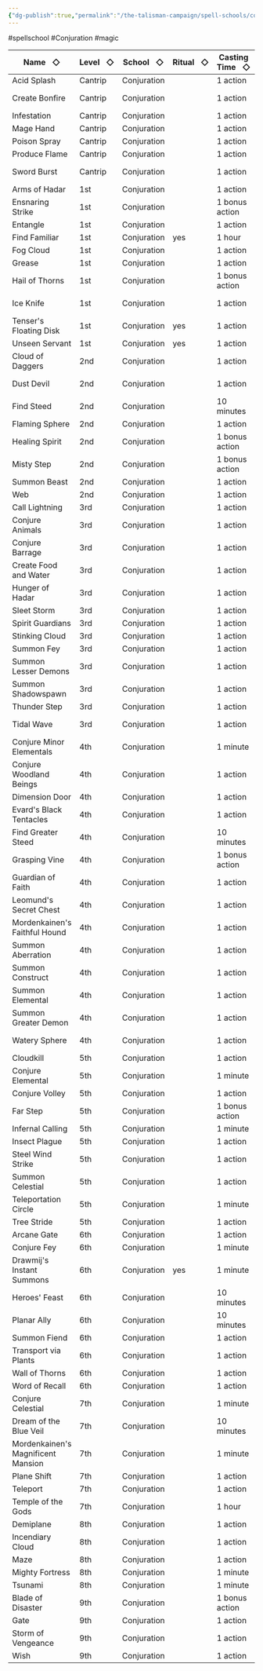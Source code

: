 ```yaml
---
{"dg-publish":true,"permalink":"/the-talisman-campaign/spell-schools/conjuration/"}
---
```


#spellschool #Conjuration #magic 

| Name   ◇                           | Level   ◇ | School   ◇  | Ritual   ◇ | Casting Time   ◇ | Components   ◇ | Concentration   ◇ | Source   ◇        |
| ---------------------------------- | --------- | ----------- | ---------- | ---------------- | -------------- | ----------------- | ----------------- |
| Acid Splash                        | Cantrip   | Conjuration |            | 1 action         | VS             |                   | phb 211           |
| Create Bonfire                     | Cantrip   | Conjuration |            | 1 action         | VS             | yes               | ee 16, xge 152    |
| Infestation                        | Cantrip   | Conjuration |            | 1 action         | VSM            |                   | xge 158           |
| Mage Hand                          | Cantrip   | Conjuration |            | 1 action         | VS             |                   | phb 256           |
| Poison Spray                       | Cantrip   | Conjuration |            | 1 action         | VS             |                   | phb 266           |
| Produce Flame                      | Cantrip   | Conjuration |            | 1 action         | VS             |                   | phb 269           |
| Sword Burst                        | Cantrip   | Conjuration |            | 1 action         | V              |                   | scag 143, tce 115 |
| Arms of Hadar                      | 1st       | Conjuration |            | 1 action         | VS             |                   | phb 215           |
| Ensnaring Strike                   | 1st       | Conjuration |            | 1 bonus action   | V              | yes               | phb 237           |
| Entangle                           | 1st       | Conjuration |            | 1 action         | VS             | yes               | phb 238           |
| Find Familiar                      | 1st       | Conjuration | yes        | 1 hour           | VSMgp          |                   | phb 240           |
| Fog Cloud                          | 1st       | Conjuration |            | 1 action         | VS             | yes               | phb 243           |
| Grease                             | 1st       | Conjuration |            | 1 action         | VSM            |                   | phb 246           |
| Hail of Thorns                     | 1st       | Conjuration |            | 1 bonus action   | V              | yes               | phb 249           |
| Ice Knife                          | 1st       | Conjuration |            | 1 action         | SM             |                   | ee 19, xge 157    |
| Tenser's Floating Disk             | 1st       | Conjuration | yes        | 1 action         | VSM            |                   | phb 282           |
| Unseen Servant                     | 1st       | Conjuration | yes        | 1 action         | VSM            |                   | phb 284           |
| Cloud of Daggers                   | 2nd       | Conjuration |            | 1 action         | VSM            | yes               | phb 222           |
| Dust Devil                         | 2nd       | Conjuration |            | 1 action         | VSM            | yes               | ee 17, xge 154    |
| Find Steed                         | 2nd       | Conjuration |            | 10 minutes       | VS             |                   | phb 240           |
| Flaming Sphere                     | 2nd       | Conjuration |            | 1 action         | VSM            | yes               | phb 242           |
| Healing Spirit                     | 2nd       | Conjuration |            | 1 bonus action   | VS             | yes               | xge 157           |
| Misty Step                         | 2nd       | Conjuration |            | 1 bonus action   | V              |                   | phb 260           |
| Summon Beast                       | 2nd       | Conjuration |            | 1 action         | VSM            | yes               | tce 109           |
| Web                                | 2nd       | Conjuration |            | 1 action         | VSM            | yes               | phb 287           |
| Call Lightning                     | 3rd       | Conjuration |            | 1 action         | VS             | yes               | phb 220           |
| Conjure Animals                    | 3rd       | Conjuration |            | 1 action         | VS             | yes               | phb 225           |
| Conjure Barrage                    | 3rd       | Conjuration |            | 1 action         | VSM            |                   | phb 225           |
| Create Food and Water              | 3rd       | Conjuration |            | 1 action         | VS             |                   | phb 229           |
| Hunger of Hadar                    | 3rd       | Conjuration |            | 1 action         | VSM            | yes               | phb 251           |
| Sleet Storm                        | 3rd       | Conjuration |            | 1 action         | VSM            | yes               | phb 276           |
| Spirit Guardians                   | 3rd       | Conjuration |            | 1 action         | VSM            | yes               | phb 278           |
| Stinking Cloud                     | 3rd       | Conjuration |            | 1 action         | VSM            | yes               | phb 278           |
| Summon Fey                         | 3rd       | Conjuration |            | 1 action         | VSM            | yes               | tce 112           |
| Summon Lesser Demons               | 3rd       | Conjuration |            | 1 action         | VSM            | yes               | xge 167           |
| Summon Shadowspawn                 | 3rd       | Conjuration |            | 1 action         | VSM            | yes               | tce 113           |
| Thunder Step                       | 3rd       | Conjuration |            | 1 action         | V              |                   | xge 168           |
| Tidal Wave                         | 3rd       | Conjuration |            | 1 action         | VSM            |                   | ee 22, xge 168    |
| Conjure Minor Elementals           | 4th       | Conjuration |            | 1 minute         | VS             | yes               | phb 226           |
| Conjure Woodland Beings            | 4th       | Conjuration |            | 1 action         | VSM            | yes               | phb 226           |
| Dimension Door                     | 4th       | Conjuration |            | 1 action         | V              |                   | phb 233           |
| Evard's Black Tentacles            | 4th       | Conjuration |            | 1 action         | VSM            | yes               | phb 238           |
| Find Greater Steed                 | 4th       | Conjuration |            | 10 minutes       | VS             |                   | xge 156           |
| Grasping Vine                      | 4th       | Conjuration |            | 1 bonus action   | VS             | yes               | phb 246           |
| Guardian of Faith                  | 4th       | Conjuration |            | 1 action         | V              |                   | phb 246           |
| Leomund's Secret Chest             | 4th       | Conjuration |            | 1 action         | VSMgp          |                   | phb 254           |
| Mordenkainen's Faithful Hound      | 4th       | Conjuration |            | 1 action         | VSM            |                   | phb 261           |
| Summon Aberration                  | 4th       | Conjuration |            | 1 action         | VSM            | yes               | tce 109           |
| Summon Construct                   | 4th       | Conjuration |            | 1 action         | VSM            | yes               | tce 111           |
| Summon Elemental                   | 4th       | Conjuration |            | 1 action         | VSM            | yes               | tce 111           |
| Summon Greater Demon               | 4th       | Conjuration |            | 1 action         | VSM            | yes               | xge 166           |
| Watery Sphere                      | 4th       | Conjuration |            | 1 action         | VSM            | yes               | ee 23, xge 170    |
| Cloudkill                          | 5th       | Conjuration |            | 1 action         | VS             | yes               | phb 222           |
| Conjure Elemental                  | 5th       | Conjuration |            | 1 minute         | VSM            | yes               | phb 225           |
| Conjure Volley                     | 5th       | Conjuration |            | 1 action         | VSM            |                   | phb 226           |
| Far Step                           | 5th       | Conjuration |            | 1 bonus action   | V              | yes               | xge 155           |
| Infernal Calling                   | 5th       | Conjuration |            | 1 minute         | VSMgp          | yes               | xge 158           |
| Insect Plague                      | 5th       | Conjuration |            | 1 action         | VSM            | yes               | phb 254           |
| Steel Wind Strike                  | 5th       | Conjuration |            | 1 action         | SMgp           |                   | xge 166           |
| Summon Celestial                   | 5th       | Conjuration |            | 1 action         | VSM            | yes               | tce 110           |
| Teleportation Circle               | 5th       | Conjuration |            | 1 minute         | VMgp           |                   | phb 282           |
| Tree Stride                        | 5th       | Conjuration |            | 1 action         | VS             | yes               | phb 283           |
| Arcane Gate                        | 6th       | Conjuration |            | 1 action         | VS             | yes               | phb 214           |
| Conjure Fey                        | 6th       | Conjuration |            | 1 minute         | VS             | yes               | phb 226           |
| Drawmij's Instant Summons          | 6th       | Conjuration | yes        | 1 minute         | VSMgp          |                   | phb 235           |
| Heroes' Feast                      | 6th       | Conjuration |            | 10 minutes       | VSMgp          |                   | phb 250           |
| Planar Ally                        | 6th       | Conjuration |            | 10 minutes       | VS             |                   | phb 265           |
| Summon Fiend                       | 6th       | Conjuration |            | 1 action         | VSM            | yes               | tce 112           |
| Transport via Plants               | 6th       | Conjuration |            | 1 action         | VS             |                   | phb 283           |
| Wall of Thorns                     | 6th       | Conjuration |            | 1 action         | VSM            | yes               | phb 287           |
| Word of Recall                     | 6th       | Conjuration |            | 1 action         | V              |                   | phb 289           |
| Conjure Celestial                  | 7th       | Conjuration |            | 1 minute         | VS             | yes               | phb 225           |
| Dream of the Blue Veil             | 7th       | Conjuration |            | 10 minutes       | VSM            |                   | tce 106           |
| Mordenkainen's Magnificent Mansion | 7th       | Conjuration |            | 1 minute         | VSMgp          |                   | phb 261           |
| Plane Shift                        | 7th       | Conjuration |            | 1 action         | VSMgp          |                   | phb 266           |
| Teleport                           | 7th       | Conjuration |            | 1 action         | V              |                   | phb 281           |
| Temple of the Gods                 | 7th       | Conjuration |            | 1 hour           | VSMgp          |                   | xge 167           |
| Demiplane                          | 8th       | Conjuration |            | 1 action         | S              |                   | phb 231           |
| Incendiary Cloud                   | 8th       | Conjuration |            | 1 action         | VS             | yes               | phb 253           |
| Maze                               | 8th       | Conjuration |            | 1 action         | VS             | yes               | phb 258           |
| Mighty Fortress                    | 8th       | Conjuration |            | 1 minute         | VSMgp          |                   | xge 161           |
| Tsunami                            | 8th       | Conjuration |            | 1 minute         | VS             | yes               | phb 284           |
| Blade of Disaster                  | 9th       | Conjuration |            | 1 bonus action   | VS             | yes               | tce 106           |
| Gate                               | 9th       | Conjuration |            | 1 action         | VSMgp          | yes               | phb 244           |
| Storm of Vengeance                 | 9th       | Conjuration |            | 1 action         | VS             | yes               | phb 279           |
| Wish                               | 9th       | Conjuration |            | 1 action         | V              |                   | phb 288           |